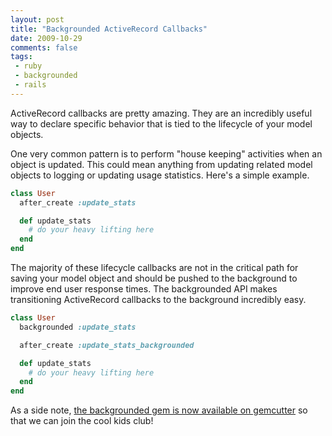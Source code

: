 ```yaml
---
layout: post
title: "Backgrounded ActiveRecord Callbacks"
date: 2009-10-29
comments: false
tags:
 - ruby
 - backgrounded
 - rails
---
```


ActiveRecord callbacks are pretty amazing. They are an incredibly useful way to declare
specific behavior that is tied to the lifecycle of your model objects.

One very common pattern is to perform &quot;house keeping&quot; activities when an object is updated.
This could mean anything from updating related model objects to logging or updating usage statistics.
Here's a simple example.

```ruby
class User
  after_create :update_stats

  def update_stats
    # do your heavy lifting here
  end
end
```

The majority of these lifecycle callbacks are not in the critical path for saving
your model object and should be pushed to the background to improve end user response times.
The backgrounded API makes transitioning ActiveRecord callbacks to the background incredibly easy.

```ruby
class User
  backgrounded :update_stats

  after_create :update_stats_backgrounded

  def update_stats
    # do your heavy lifting here
  end
end
```

As a side note, [the backgrounded gem is now available on gemcutter](http://gemcutter.org/gems/backgrounded)
so that we can join the cool kids club!

